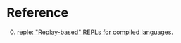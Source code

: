 # Reference

0. [reple: "Replay-based" REPLs for compiled languages.](https://github.com/BenBrock/reple)

